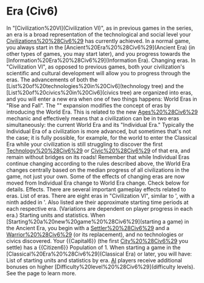 # Era (Civ6)

In "[Civilization%20VI](Civilization VI)", as in previous games in the series, an era is a broad representation of the technological and social level your [Civilizations%20%28Civ6%29](civilization) has currently achieved. In a normal game, you always start in the [Ancient%20Era%20%28Civ6%29](Ancient Era) (in other types of games, you may start later), and you progress towards the [Information%20Era%20%28Civ6%29](Information Era).
Changing eras.
In "Civilization VI", as opposed to previous games, both your civilization's scientific and cultural development will allow you to progress through the eras. The advancements of both the [List%20of%20technologies%20in%20Civ6](technology tree) and the [List%20of%20civics%20in%20Civ6](civics tree) are organized into eras, and you will enter a new era when one of two things happens:
World Eras in "Rise and Fall".
The "" expansion modifies the concept of eras by introducing the World Era. This is related to the new [Ages%20%28Civ6%29](Ages) mechanic and effectively means that a civilization can be in two eras simultaneously: the current World Era and its "Individual Era." Typically the Individual Era of a civilization is more advanced, but sometimes that's not the case; it is fully possible, for example, for the world to enter the Classical Era while your civilization is still struggling to discover the first [Technology%20%28Civ6%29](tech) or [Civic%20%28Civ6%29](civic) of that era, and remain without bridges on its roads! Remember that while Individual Eras continue changing according to the rules described above, the World Era changes centrally based on the median progress of all civilizations in the game, not just your own.
Some of the effects of changing eras are now moved from Individual Era change to World Era change. Check below for details.
Effects.
There are several important gameplay effects related to eras.
List of eras.
There are eight eras in "Civilization VI", similar to ', with a ninth added in '. Also listed are their approximate starting time periods at each respective era. (Variations are dependent on player progress in each era.)
Starting units and statistics.
When [Starting%20a%20new%20game%20%28Civ6%29](starting a game) in the Ancient Era, you begin with a [Settler%20%28Civ6%29](Settler) and a [Warrior%20%28Civ6%29](Warrior) (or its replacement), and no technologies or civics discovered. Your {{Capital6}} (the first [City%20%28Civ6%29](city) you settle) has a {{Citizen6}} Population of 1.
When starting a game in the [Classical%20Era%20%28Civ6%29](Classical Era) or later, you will have:
List of starting units and statistics by era.
[AI](AI) players receive additional bonuses on higher [Difficulty%20level%20%28Civ6%29](difficulty levels). See the page to learn more.